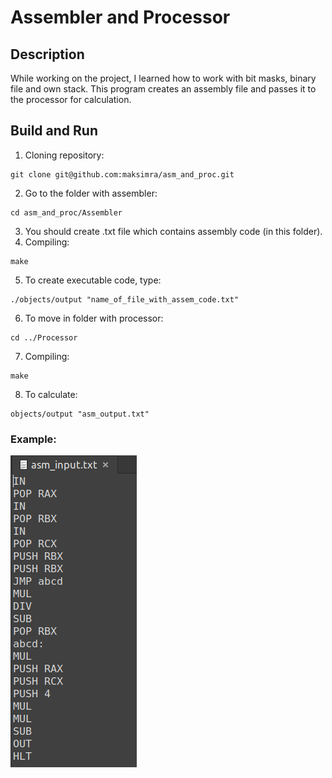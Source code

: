 # Assembler and Processor
## Description
While working on the project, I learned how to work with bit masks, binary file and own stack.
This program creates an assembly file and passes it to the processor for calculation.
## Build and Run
1) Cloning repository:
```
git clone git@github.com:maksimra/asm_and_proc.git
```
2) Go to the folder with assembler:
```
cd asm_and_proc/Assembler
```
3) You should create .txt file which contains assembly code (in this folder).
4) Compiling:
```
make
```
5) To create executable code, type:
```
./objects/output "name_of_file_with_assem_code.txt"
```
6) To move in folder with processor:
```
cd ../Processor
```
7) Compiling:
```
make
```
8) To calculate:
```
objects/output "asm_output.txt"
```
### Example:
![alt text](image-1.png)
